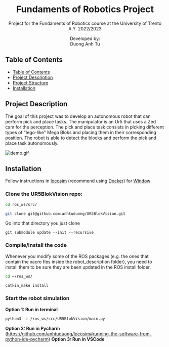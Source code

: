 <p align='center'>
    <h1 align="center">Fundaments of Robotics Project</h1>
    <p align="center">
    Project for the Fundaments of Robotics course at the University of Trento A.Y. 2022/2023
    </p>
    <p align='center'>
    Developed by:<br>
    Duong Anh Tu <br>
    </p>   
</p>

## Table of Contents

- [Table of Contents](#table-of-contents)
- [Project Description](#project-description)
- [Project Structure](#project-structure)
- [Installation](#installation)


## Project Description
The goal of this project was to develop an autonomous robot that can perform pick and place tasks. The manipulator is an Ur5 that uses a Zed cam for the perception. The pick and place task consists in picking different types of "lego-like" Mega Bloks and placing them in their corresponding position. The robot is able to detect the blocks and perform the pick and place task autonomously.

![demo.gif](logs/demo.gif)

  
## Installation
Follow instructions in [locosim](https://github.com/anhtuduong/locosim) (recommend using [Docker](https://github.com/anhtuduong/locosim#usage-with-docker)) for [Window](https://github.com/mfocchi/lab-docker/blob/master/install_docker_windows.md)

### Clone the UR5BlokVision repo:
```bash
cd ros_ws/src/
```
```bash
git clone git@github.com:anhtuduong/UR5BlokVision.git
```
Go into that directory you just clone
```
git submodule update --init --recursive
```

### Compile/Install the code
Whenever you modify some of the ROS packages (e.g. the ones that contain the xacro fles inside the robot_description folder), you need to install them to be sure they are been updated in the ROS install folder.
```bash
cd ~/ros_ws/
```
```bash
catkin_make install
```

### Start the robot simulation
**Option 1: Run in terminal**
```bash
python3 -i /ros_ws/src/UR5BlokVision/main.py
```
**Option 2: Run in Pycharm**
(https://github.com/anhtuduong/locosim#running-the-software-from-python-ide-pycharm)
**Option 3: Run in VSCode**